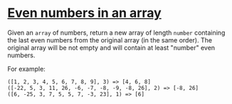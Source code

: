 # [Even numbers in an array](https://www.codewars.com/kata/even-numbers-in-an-array "https://www.codewars.com/kata/5a431c0de1ce0ec33a00000c")

Given an `array` of numbers, return a new array of length `number` containing the last even numbers from the original array (in the same
order). The original array will be not empty and will contain at least "number" even numbers.

For example:

```
([1, 2, 3, 4, 5, 6, 7, 8, 9], 3) => [4, 6, 8]
([-22, 5, 3, 11, 26, -6, -7, -8, -9, -8, 26], 2) => [-8, 26]
([6, -25, 3, 7, 5, 5, 7, -3, 23], 1) => [6]
```